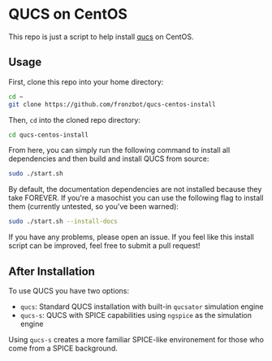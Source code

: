 # QUCS on CentOS

This repo is just a script to help install [qucs](https://github.com/Qucs/qucs) on CentOS.

## Usage

First, clone this repo into your home directory:

```bash
cd ~
git clone https://github.com/fronzbot/qucs-centos-install
```

Then, `cd` into the cloned repo directory:

```bash
cd qucs-centos-install
```

From here, you can simply run the following command to install all dependencies and then build and install QUCS from source:

```bash
sudo ./start.sh
```

By default, the documentation dependencies are not installed because they take FOREVER.  If you're a masochist you can use the following flag to install them (currently untested, so you've been warned):

```bash
sudo ./start.sh --install-docs
```

If you have any problems, please open an issue.  If you feel like this install script can be improved, feel free to submit a pull request!

## After Installation

To use QUCS you have two options:

- `qucs`: Standard QUCS installation with built-in `qucsator` simulation engine
- `qucs-s`: QUCS with SPICE capabilities using `ngspice` as the simulation engine

Using `qucs-s` creates a more familiar SPICE-like environement for those who come from a SPICE background.
